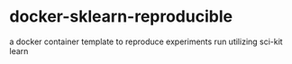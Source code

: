 # docker-sklearn-reproducible
a docker container template to reproduce experiments run utilizing sci-kit learn
